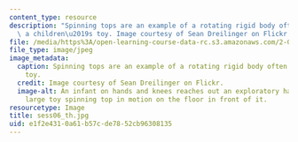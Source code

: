 ```yaml
---
content_type: resource
description: "Spinning tops are an example of a rotating rigid body often used as\
  \ a children\u2019s toy. Image courtesy of Sean Dreilinger on Flickr."
file: /media/https%3A/open-learning-course-data-rc.s3.amazonaws.com/2-003sc-engineering-dynamics-fall-2011/e1f2e4310a61b57cde7852cb96308135_sess06_th.jpg
file_type: image/jpeg
image_metadata:
  caption: Spinning tops are an example of a rotating rigid body often used as a children's
    toy.
  credit: Image courtesy of Sean Dreilinger on Flickr.
  image-alt: An infant on hands and knees reaches out an exploratory hand toward a
    large toy spinning top in motion on the floor in front of it.
resourcetype: Image
title: sess06_th.jpg
uid: e1f2e431-0a61-b57c-de78-52cb96308135
---
```


